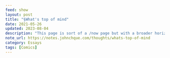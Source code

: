 ```yaml
---
feed: show
layout: post
title: "§What's top of mind"
date: 2021-05-26
updated: 2023-08-04
description: "This page is sort of a /now page but with a broader horizon."
note_url: https://notes.johnchque.com/thoughts/whats-top-of-mind
category: Essays
tags: [Comics]
---
```

